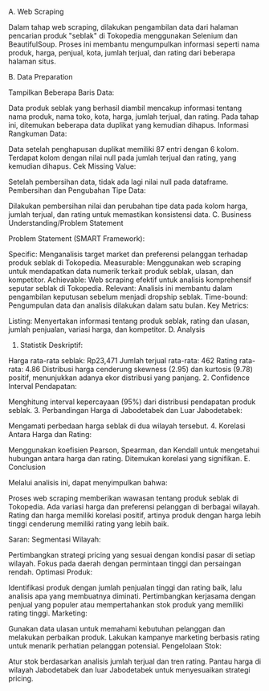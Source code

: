 A. Web Scraping

Dalam tahap web scraping, dilakukan pengambilan data dari halaman pencarian produk "seblak" di Tokopedia menggunakan Selenium dan BeautifulSoup. Proses ini membantu mengumpulkan informasi seperti nama produk, harga, penjual, kota, jumlah terjual, dan rating dari beberapa halaman situs.

B. Data Preparation

Tampilkan Beberapa Baris Data:

Data produk seblak yang berhasil diambil mencakup informasi tentang nama produk, nama toko, kota, harga, jumlah terjual, dan rating.
Pada tahap ini, ditemukan beberapa data duplikat yang kemudian dihapus.
Informasi Rangkuman Data:

Data setelah penghapusan duplikat memiliki 87 entri dengan 6 kolom.
Terdapat kolom dengan nilai null pada jumlah terjual dan rating, yang kemudian dihapus.
Cek Missing Value:

Setelah pembersihan data, tidak ada lagi nilai null pada dataframe.
Pembersihan dan Pengubahan Tipe Data:

Dilakukan pembersihan nilai dan perubahan tipe data pada kolom harga, jumlah terjual, dan rating untuk memastikan konsistensi data.
C. Business Understanding/Problem Statement

Problem Statement (SMART Framework):

Specific: Menganalisis target market dan preferensi pelanggan terhadap produk seblak di Tokopedia.
Measurable: Menggunakan web scraping untuk mendapatkan data numerik terkait produk seblak, ulasan, dan kompetitor.
Achievable: Web scraping efektif untuk analisis komprehensif seputar seblak di Tokopedia.
Relevant: Analisis ini membantu dalam pengambilan keputusan sebelum menjadi dropship seblak.
Time-bound: Pengumpulan data dan analisis dilakukan dalam satu bulan.
Key Metrics:

Listing: Menyertakan informasi tentang produk seblak, rating dan ulasan, jumlah penjualan, variasi harga, dan kompetitor.
D. Analysis

1. Statistik Deskriptif:

Harga rata-rata seblak: Rp23,471
Jumlah terjual rata-rata: 462
Rating rata-rata: 4.86
Distribusi harga cenderung skewness (2.95) dan kurtosis (9.78) positif, menunjukkan adanya ekor distribusi yang panjang.
2. Confidence Interval Pendapatan:

Menghitung interval kepercayaan (95%) dari distribusi pendapatan produk seblak.
3. Perbandingan Harga di Jabodetabek dan Luar Jabodetabek:

Mengamati perbedaan harga seblak di dua wilayah tersebut.
4. Korelasi Antara Harga dan Rating:

Menggunakan koefisien Pearson, Spearman, dan Kendall untuk mengetahui hubungan antara harga dan rating. Ditemukan korelasi yang signifikan.
E. Conclusion

Melalui analisis ini, dapat menyimpulkan bahwa:

Proses web scraping memberikan wawasan tentang produk seblak di Tokopedia.
Ada variasi harga dan preferensi pelanggan di berbagai wilayah.
Rating dan harga memiliki korelasi positif, artinya produk dengan harga lebih tinggi cenderung memiliki rating yang lebih baik.

Saran:
Segmentasi Wilayah:

Pertimbangkan strategi pricing yang sesuai dengan kondisi pasar di setiap wilayah.
Fokus pada daerah dengan permintaan tinggi dan persaingan rendah.
Optimasi Produk:

Identifikasi produk dengan jumlah penjualan tinggi dan rating baik, lalu analisis apa yang membuatnya diminati.
Pertimbangkan kerjasama dengan penjual yang populer atau mempertahankan stok produk yang memiliki rating tinggi.
Marketing:

Gunakan data ulasan untuk memahami kebutuhan pelanggan dan melakukan perbaikan produk.
Lakukan kampanye marketing berbasis rating untuk menarik perhatian pelanggan potensial.
Pengelolaan Stok:

Atur stok berdasarkan analisis jumlah terjual dan tren rating.
Pantau harga di wilayah Jabodetabek dan luar Jabodetabek untuk menyesuaikan strategi pricing.